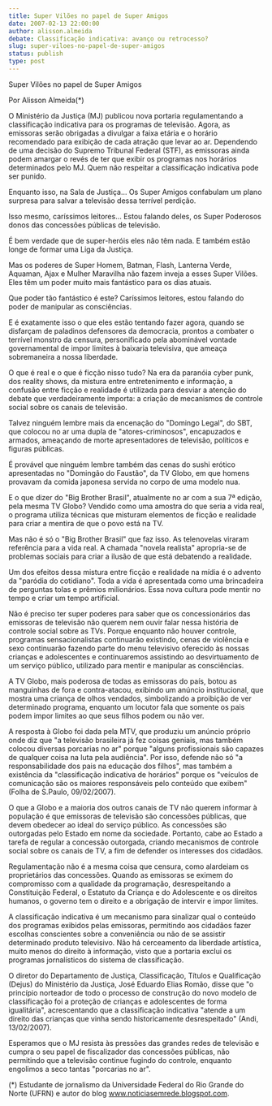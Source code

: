 ```yaml
---
title: Super Vilões no papel de Super Amigos
date: 2007-02-13 22:00:00
author: alisson.almeida
debate: Classificação indicativa: avanço ou retrocesso?
slug: super-viloes-no-papel-de-super-amigos
status: publish 
type: post
---
```


Super Vilões no papel de Super Amigos  

  

Por Alisson Almeida(\*)  

  

O Ministério da Justiça (MJ) publicou nova portaria regulamentando a classificação indicativa para os programas de televisão. Agora, as emissoras serão obrigadas a divulgar a faixa etária e o horário recomendado para exibição de cada atração que levar ao ar. Dependendo de uma decisão do Supremo Tribunal Federal (STF), as emissoras ainda podem amargar o revés de ter que exibir os programas nos horários determinados pelo MJ. Quem não respeitar a classificação indicativa pode ser punido.  

Enquanto isso, na Sala de Justiça... Os Super Amigos confabulam um plano surpresa para salvar a televisão dessa terrível perdição.   

Isso mesmo, caríssimos leitores... Estou falando deles, os Super Poderosos donos das concessões públicas de televisão.   

É bem verdade que de super-heróis eles não têm nada. E também estão longe de formar uma Liga da Justiça.   

Mas os poderes de Super Homem, Batman, Flash, Lanterna Verde, Aquaman, Ajax e Mulher Maravilha não fazem inveja a esses Super Vilões. Eles têm um poder muito mais fantástico para os dias atuais.  

Que poder tão fantástico é este? Caríssimos leitores, estou falando do poder de manipular as consciências.  

E é exatamente isso o que eles estão tentando fazer agora, quando se disfarçam de paladinos defensores da democracia, prontos a combater o terrível monstro da censura, personificado pela abominável vontade governamental de impor limites à baixaria televisiva, que ameaça sobremaneira a nossa liberdade.  

 O que é real e o que é ficção nisso tudo? Na era da paranóia cyber punk, dos reality shows, da mistura entre entretenimento e informação, a confusão entre ficção e realidade é utilizada para desviar a atenção do debate que verdadeiramente importa: a criação de mecanismos de controle social sobre os canais de televisão.   

Talvez ninguém lembre mais da encenação do "Domingo Legal", do SBT, que colocou no ar uma dupla de "atores-criminosos", encapuzados e armados, ameaçando de morte apresentadores de televisão, políticos e figuras públicas.  

É provável que ninguém lembre também das cenas do sushi erótico apresentadas no "Domingão do Faustão", da TV Globo, em que homens provavam da comida japonesa servida no corpo de uma modelo nua.  

E o que dizer do "Big Brother Brasil", atualmente no ar com a sua 7ª edição, pela mesma TV Globo? Vendido como uma amostra do que seria a vida real, o programa utiliza técnicas que misturam elementos de ficção e realidade para criar a mentira de que o povo está na TV.  

Mas não é só o "Big Brother Brasil" que faz isso. As telenovelas viraram referência para a vida real. A chamada "novela realista" apropria-se de problemas sociais para criar a ilusão de que está debatendo a realidade.  

Um dos efeitos dessa mistura entre ficção e realidade na mídia é o advento da "paródia do cotidiano". Toda a vida é apresentada como uma brincadeira de perguntas tolas e prêmios milionários. Essa nova cultura pode mentir no tempo e criar um tempo artificial.  

Não é preciso ter super poderes para saber que os concessionários das emissoras de televisão não querem nem ouvir falar nessa história de controle social sobre as TVs. Porque enquanto não houver controle, programas sensacionalistas continuarão existindo, cenas de violência e sexo continuarão fazendo parte do menu televisivo oferecido às nossas crianças e adolescentes e continuaremos assistindo ao desvirtuamento de um serviço público, utilizado para mentir e manipular as consciências.  

A TV Globo, mais poderosa de todas as emissoras do país, botou as manguinhas de fora e contra-atacou, exibindo um anúncio institucional, que mostra uma criança de olhos vendados, simbolizando a proibição de ver determinado programa, enquanto um locutor fala que somente os pais podem impor limites ao que seus filhos podem ou não ver.  

A resposta à Globo foi dada pela MTV, que produziu um anúncio próprio onde diz que "a televisão brasileira já fez coisas geniais, mas também colocou diversas porcarias no ar" porque "alguns profissionais são capazes de qualquer coisa na luta pela audiência". Por isso, defende não só "a responsabilidade dos pais na educação dos filhos", mas também a existência da "classificação indicativa de horários" porque os "veículos de comunicação são os maiores responsáveis pelo conteúdo que exibem" (Folha de S.Paulo, 09/02/2007).  

O que a Globo e a maioria dos outros canais de TV não querem informar à população é que emissoras de televisão são concessões públicas, que devem obedecer ao ideal do serviço público. As concessões são outorgadas pelo Estado em nome da sociedade. Portanto, cabe ao Estado a tarefa de regular a concessão outorgada, criando mecanismos de controle social sobre os canais de TV, a fim de defender os interesses dos cidadãos.   

Regulamentação não é a mesma coisa que censura, como alardeiam os proprietários das concessões. Quando as emissoras se eximem do compromisso com a qualidade da programação, desrespeitando a Constituição Federal, o Estatuto da Criança e do Adolescente e os direitos humanos, o governo tem o direito e a obrigação de intervir e impor limites.  

A classificação indicativa é um mecanismo para sinalizar qual o conteúdo dos programas exibidos pelas emissoras, permitindo aos cidadãos fazer escolhas conscientes sobre a conveniência ou não de se assistir determinado produto televisivo. Não há cerceamento da liberdade artística, muito menos do direito à informação, visto que a portaria exclui os programas jornalísticos do sistema de classificação.   

O diretor do Departamento de Justiça, Classificação, Títulos e Qualificação (Dejus) do Ministério da Justiça, José Eduardo Elias Romão, disse que "o princípio norteador de todo o processo de construção do novo modelo de classificação foi a proteção de crianças e adolescentes de forma igualitária", acrescentando que a classificação indicativa "atende a um direito das crianças que vinha sendo historicamente desrespeitado" (Andi, 13/02/2007).  

Esperamos que o MJ resista às pressões das grandes redes de televisão e cumpra o seu papel de fiscalizador das concessões públicas, não permitindo que a televisão continue fugindo do controle, enquanto engolimos a seco tantas "porcarias no ar".   

  

(\*) Estudante de jornalismo da Universidade Federal do Rio Grande do Norte (UFRN) e autor do blog www.noticiasemrede.blogspot.com.
